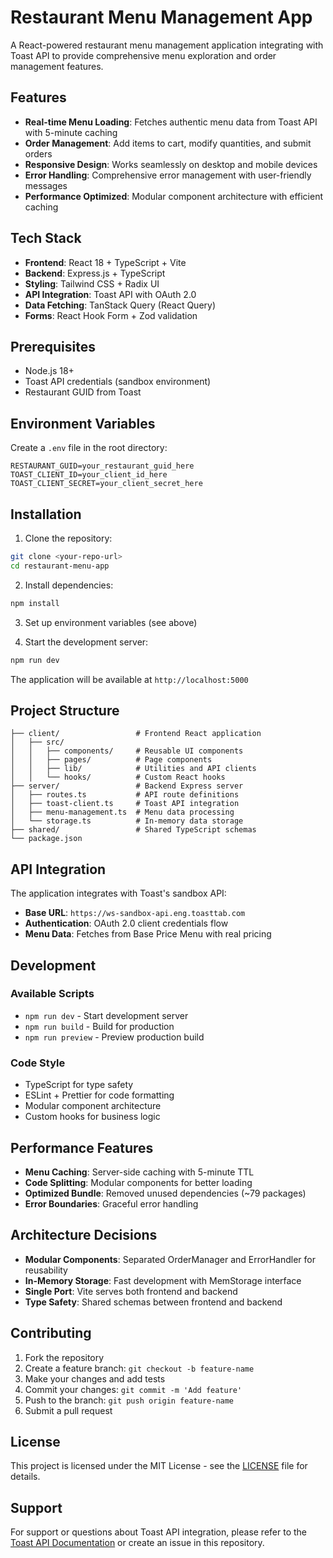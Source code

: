 # Restaurant Menu Management App

A React-powered restaurant menu management application integrating with Toast API to provide comprehensive menu exploration and order management features.

## Features

- **Real-time Menu Loading**: Fetches authentic menu data from Toast API with 5-minute caching
- **Order Management**: Add items to cart, modify quantities, and submit orders
- **Responsive Design**: Works seamlessly on desktop and mobile devices
- **Error Handling**: Comprehensive error management with user-friendly messages
- **Performance Optimized**: Modular component architecture with efficient caching

## Tech Stack

- **Frontend**: React 18 + TypeScript + Vite
- **Backend**: Express.js + TypeScript
- **Styling**: Tailwind CSS + Radix UI
- **API Integration**: Toast API with OAuth 2.0
- **Data Fetching**: TanStack Query (React Query)
- **Forms**: React Hook Form + Zod validation

## Prerequisites

- Node.js 18+
- Toast API credentials (sandbox environment)
- Restaurant GUID from Toast

## Environment Variables

Create a `.env` file in the root directory:

```env
RESTAURANT_GUID=your_restaurant_guid_here
TOAST_CLIENT_ID=your_client_id_here
TOAST_CLIENT_SECRET=your_client_secret_here
```

## Installation

1. Clone the repository:
```bash
git clone <your-repo-url>
cd restaurant-menu-app
```

2. Install dependencies:
```bash
npm install
```

3. Set up environment variables (see above)

4. Start the development server:
```bash
npm run dev
```

The application will be available at `http://localhost:5000`

## Project Structure

```
├── client/                 # Frontend React application
│   ├── src/
│   │   ├── components/     # Reusable UI components
│   │   ├── pages/          # Page components
│   │   ├── lib/            # Utilities and API clients
│   │   └── hooks/          # Custom React hooks
├── server/                 # Backend Express server
│   ├── routes.ts           # API route definitions
│   ├── toast-client.ts     # Toast API integration
│   ├── menu-management.ts  # Menu data processing
│   └── storage.ts          # In-memory data storage
├── shared/                 # Shared TypeScript schemas
└── package.json
```

## API Integration

The application integrates with Toast's sandbox API:
- **Base URL**: `https://ws-sandbox-api.eng.toasttab.com`
- **Authentication**: OAuth 2.0 client credentials flow
- **Menu Data**: Fetches from Base Price Menu with real pricing

## Development

### Available Scripts

- `npm run dev` - Start development server
- `npm run build` - Build for production
- `npm run preview` - Preview production build

### Code Style

- TypeScript for type safety
- ESLint + Prettier for code formatting
- Modular component architecture
- Custom hooks for business logic

## Performance Features

- **Menu Caching**: Server-side caching with 5-minute TTL
- **Code Splitting**: Modular components for better loading
- **Optimized Bundle**: Removed unused dependencies (~79 packages)
- **Error Boundaries**: Graceful error handling

## Architecture Decisions

- **Modular Components**: Separated OrderManager and ErrorHandler for reusability
- **In-Memory Storage**: Fast development with MemStorage interface
- **Single Port**: Vite serves both frontend and backend
- **Type Safety**: Shared schemas between frontend and backend

## Contributing

1. Fork the repository
2. Create a feature branch: `git checkout -b feature-name`
3. Make your changes and add tests
4. Commit your changes: `git commit -m 'Add feature'`
5. Push to the branch: `git push origin feature-name`
6. Submit a pull request

## License

This project is licensed under the MIT License - see the [LICENSE](LICENSE) file for details.

## Support

For support or questions about Toast API integration, please refer to the [Toast API Documentation](https://doc.toasttab.com/) or create an issue in this repository.